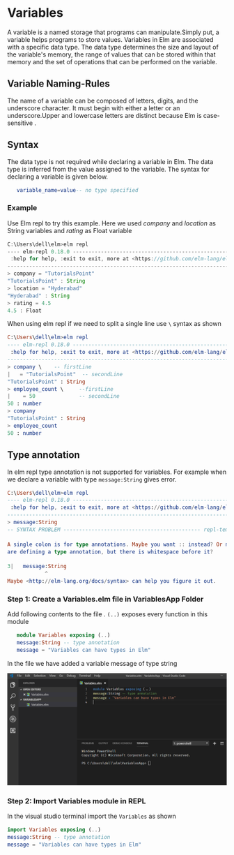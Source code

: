 # Variables

A variable is a named storage that programs can manipulate.Simply put, a variable helps programs to store values. Variables in Elm are associated with a specific data type. The data type determines the size and layout of the variable's memory, the range of values that can be stored within that memory and the set of operations that can be performed on the variable.

## Variable Naming-Rules

The name of a variable can be composed of letters, digits, and the underscore character. It must begin with either a letter or an underscore.Upper and lowercase letters are distinct because Elm is case-sensitive .

## Syntax

The data type is not required while declaring a variable in Elm. The data type is inferred from the value assigned to the variable.
The syntax for declaring a variable is given below.

```elm
   variable_name=value-- no type specified
```

### Example

Use Elm repl to try this example. Here we used *company* and *location* as String variables and *rating* as Float variable

```javascript
C:\Users\dell\elm>elm repl
---- elm-repl 0.18.0 -----------------------------------------------------------
 :help for help, :exit to exit, more at <https://github.com/elm-lang/elm-repl>
-------------------------------------------------------------------------------
> company = "TutorialsPoint"
"TutorialsPoint" : String
> location = "Hyderabad"
"Hyderabad" : String
> rating = 4.5
4.5 : Float

```

When using elm repl if we need to split a single line use `\` syntax as shown

```elm
C:\Users\dell\elm>elm repl
---- elm-repl 0.18.0 -----------------------------------------------------------
 :help for help, :exit to exit, more at <https://github.com/elm-lang/elm-repl>
--------------------------------------------------------------------------------
> company \    -- firstLine
|   = "TutorialsPoint"  -- secondLine
"TutorialsPoint" : String
> employee_count \     --firstLine
|    = 50              -- secondLine
50 : number
> company
"TutorialsPoint" : String
> employee_count
50 : number

```

## Type annotation

In elm repl type annotation is not supported for variables. For example
when we declare a variable with type `message:String` gives error.

```elm
C:\Users\dell\elm>elm repl
---- elm-repl 0.18.0 -----------------------------------------------------------
 :help for help, :exit to exit, more at <https://github.com/elm-lang/elm-repl>
--------------------------------------------------------------------------------
> message:String
-- SYNTAX PROBLEM -------------------------------------------- repl-temp-000.elm

A single colon is for type annotations. Maybe you want :: instead? Or maybe you
are defining a type annotation, but there is whitespace before it?

3|   message:String
            ^
Maybe <http://elm-lang.org/docs/syntax> can help you figure it out.

```

### Step 1: Create a Variables.elm file in VariablesApp Folder

Add following contents to the file .
`(..)` exposes every function in this module

```elm
   module Variables exposing (..)
   message:String -- type annotation
   message = "Variables can have types in Elm"
```

In the file we have added a variable message of type string

![variablesApp](https://github.com/kannans89/ElmRepo/blob/master/images/10_Variables.PNG?raw=true)

### Step 2: Import Variables module in  REPL

In the visual studio terminal import the `Variables` as shown

```elm
import Variables exposing (..)
message:String -- type annotation
message = "Variables can have types in Elm"
```